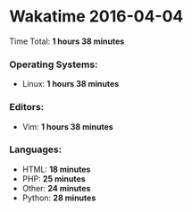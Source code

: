 # Wakatime 2016-04-04

Time Total: **1 hours 38 minutes**

### Operating Systems:
- Linux: **1 hours 38 minutes** 

### Editors:
- Vim: **1 hours 38 minutes** 

### Languages:
- HTML: **18 minutes** 
- PHP: **25 minutes** 
- Other: **24 minutes** 
- Python: **28 minutes** 

